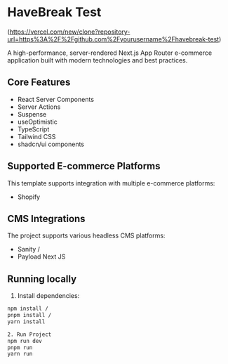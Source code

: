 # HaveBreak Test

(https://vercel.com/new/clone?repository-url=https%3A%2F%2Fgithub.com%2Fyourusername%2Fhavebreak-test)

A high-performance, server-rendered Next.js App Router e-commerce application built with modern technologies and best practices.

## Core Features

- React Server Components
- Server Actions
- Suspense
- useOptimistic
- TypeScript
- Tailwind CSS
- shadcn/ui components

## Supported E-commerce Platforms

This template supports integration with multiple e-commerce platforms:

- Shopify

## CMS Integrations

The project supports various headless CMS platforms:

- Sanity /
- Payload Next JS

## Running locally

1. Install dependencies:
```bash
npm install /
pnpm install /
yarn install

2. Run Project
npm run dev 
pnpm run
yarn run